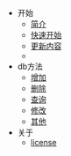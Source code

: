 * 开始
  * [简介](/other/_about.md)
  * [快速开始](/other/_start.md)
  * [更新内容](/other/_update.md)
  * 
* db方法
  * [增加](/lib/_add.md)
  * [删除](/lib/_delete.md)
  * [查询](  /lib/_query.md)
  * [修改](  /lib/_update.md)
  * [其他](  /lib/_other.md)
* 关于
  * [license](/about/_license.md)
